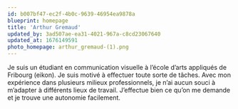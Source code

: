 ```yaml
---
id: b007bf47-ec2f-4b0c-9639-46954ea9878a
blueprint: homepage
title: 'Arthur Gremaud'
updated_by: 3ad507ae-ea31-4021-967a-c8cd23067640
updated_at: 1676149591
photo_homepage: arthur_gremaud-(1).png
---
```

Je suis un étudiant en communication visuelle à l’école d’arts appliqués de Fribourg (eikon). Je suis motivé à effectuer toute sorte de tâches. Avec mon expérience dans plusieurs milieux professionnels, je n’ai aucun souci à m’adapter à différents lieux de travail. J’effectue bien ce qu’on me demande et je trouve une autonomie facilement.